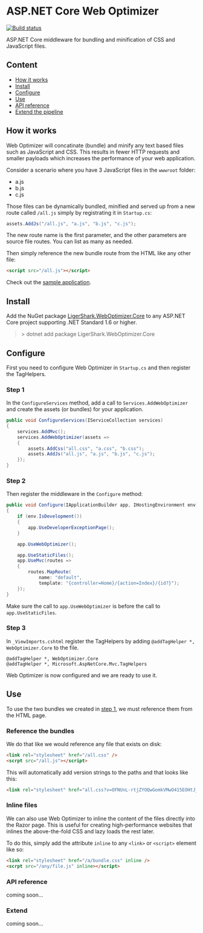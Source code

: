 # ASP.NET Core Web Optimizer

[![Build status](https://ci.appveyor.com/api/projects/status/2yjwyle8t0edvi19?svg=true)](https://ci.appveyor.com/project/madskristensen/bundler)

ASP.NET Core middleware for bundling and minification of CSS and JavaScript files.

## Content
- [How it works](#how-it-works)
- [Install](#install)
- [Configure](#configure)
- [Use](#use)
- [API reference](#api-reference)
- [Extend the pipeline](#extend)

## How it works
Web Optimizer will concatinate (bundle) and minify any text based files such as JavaScript and CSS. This results in fewer HTTP requests and smaller payloads which increases the performance of your web application.

Consider a scenario where you have 3 JavaScript files in the `wwwroot` folder:

- a.js
- b.js
- c.js

Those files can be dynamically bundled, minified and served up from a new route called `/all.js` simply by registrating it in `Startup.cs`:

```c#
assets.AddJs("/all.js", "a.js", "b.js", "c.js");
```

The new route name is the first parameter, and the other parameters are source file routes. You can list as many as needed.

Then simply reference the new bundle route from the HTML like any other file:

```html
<script src="/all.js"></script>
```

Check out the [sample application](https://github.com/ligershark/Bundler/blob/master/samples/BundlerSample/Startup.cs).

## Install
Add the NuGet package [LigerShark.WebOptimizer.Core](https://preview.nuget.org/packages/LigerShark.WebOptimizer.Core/) to any ASP.NET Core project supporting .NET Standard 1.6 or higher.

> &gt; dotnet add package LigerShark.WebOptimizer.Core

## Configure
First you need to configure Web Optimizer in `Startup.cs` and then register the TagHelpers.

### Step 1

In the `ConfigureServices` method, add a call to `Services.AddWebOptimizer` and create the assets (or bundles) for your application.

```c#
public void ConfigureServices(IServiceCollection services)
{
    services.AddMvc();
    services.AddWebOptimizer(assets =>
    {
        assets.AddCss("all.css", "a.css", "b.css");
        assets.AddJs("all.js", "a.js", "b.js", "c.js");
    });
}
```

### Step 2
Then register the middleware in the `Configure` method:

```c#
public void Configure(IApplicationBuilder app, IHostingEnvironment env)
{
    if (env.IsDevelopment())
    {
        app.UseDeveloperExceptionPage();
    }

    app.UseWebOptimizer();

    app.UseStaticFiles();
    app.UseMvc(routes =>
    {
        routes.MapRoute(
            name: "default",
            template: "{controller=Home}/{action=Index}/{id?}");
    });
}
```

Make sure the call to `app.UseWebOptimizer` is before the call to `app.UseStaticFiles`.

### Step 3
In `_ViewImports.cshtml` register the TagHelpers by adding `@addTagHelper *, WebOptimizer.Core` to the file.

```text
@addTagHelper *, WebOptimizer.Core
@addTagHelper *, Microsoft.AspNetCore.Mvc.TagHelpers
```

Web Optimizer is now configured and we are ready to use it.

## Use
To use the two bundles we created in [step 1](#step-1), we must reference them from the HTML page. 

### Reference the bundles
We do that like we would reference any file that exists on disk:

```html
<link rel="stylesheet" href="/all.css" />
<scrpt src="/all.js"></script>
```

This will automatically add version strings to the paths and that looks like this:

```html
<link rel="stylesheet" href="all.css?v=OFNUnL-rtjZYOQwGomkVMwO415EOHtJ_Tu_s0SIlm9s" />
```

### Inline files
We can also use Web Optimizer to inline the content of the files directly into the Razor page. This is useful for creating high-performance websites that inlines the above-the-fold CSS and lazy loads the rest later.

To do this, simply add the attribute `inline` to any `<link>` or `<script>` element like so:

```html
<link rel="stylesheet" href="/a/bundle.css" inline />
<scrpt src="/any/file.js" inline></script>
```

### API reference
coming soon...

### Extend
coming soon...